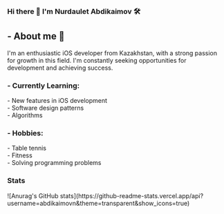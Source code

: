 ### Hi there 👋 I'm Nurdaulet Abdikaimov 🛠️

<h2>- About me 🍃 </h2> 
I'm an enthusiastic iOS developer from Kazakhstan, with a strong passion for growth in this field. I'm constantly seeking opportunities for development and achieving success.<br>
<h3>- Currently Learning: </h3>
- New features in iOS development<br>
- Software design patterns<br>
- Algorithms<br>
<h3>- Hobbies: </h3>
- Table tennis<br>
- Fitness<br>
- Solving programming problems
<h3>Stats</h3>
![Anurag's GitHub stats](https://github-readme-stats.vercel.app/api?username=abdikaimovn&theme=transparent&show_icons=true)






